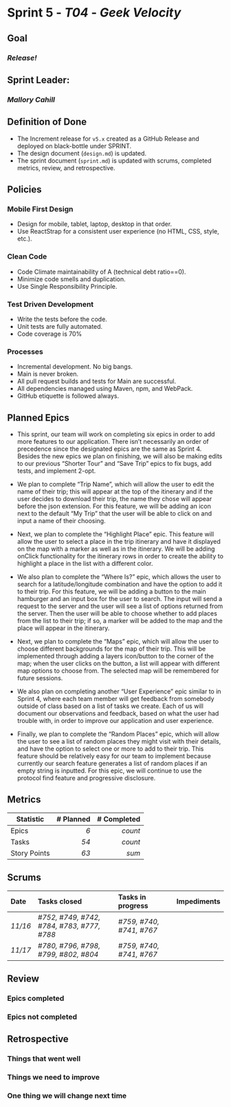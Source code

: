 # Sprint 5 - *T04* - *Geek Velocity*

## Goal
### *Release!*

## Sprint Leader: 
### *Mallory Cahill*

## Definition of Done

* The Increment release for `v5.x` created as a GitHub Release and deployed on black-bottle under SPRINT.
* The design document (`design.md`) is updated.
* The sprint document (`sprint.md`) is updated with scrums, completed metrics, review, and retrospective.

## Policies

### Mobile First Design
* Design for mobile, tablet, laptop, desktop in that order.
* Use ReactStrap for a consistent user experience (no HTML, CSS, style, etc.).

### Clean Code
* Code Climate maintainability of A (technical debt ratio==0).
* Minimize code smells and duplication.
* Use Single Responsibility Principle.

### Test Driven Development
* Write the tests before the code.
* Unit tests are fully automated.
* Code coverage is 70%

### Processes
* Incremental development.  No big bangs.
* Main is never broken. 
* All pull request builds and tests for Main are successful.
* All dependencies managed using Maven, npm, and WebPack.
* GitHub etiquette is followed always.


## Planned Epics

* This sprint, our team will work on completing six epics in order to add more features to our application. There isn’t necessarily an order of precedence since the designated epics are the same as Sprint 4. Besides the new epics we plan on finishing, we will also be making edits to our previous “Shorter Tour” and “Save Trip” epics to fix bugs, add tests, and implement 2-opt.

* We plan to complete “Trip Name”, which will allow the user to edit the name of their trip; this will appear at the top of the itinerary and if the user decides to download their trip, the name they chose will appear before the json extension. For this feature, we will be adding an icon next to the default “My Trip” that the user will be able to click on and input a name of their choosing.

* Next, we plan to complete the “Highlight Place” epic. This feature will allow the user to select a place in the trip itinerary and have it displayed on the map with a marker as well as in the itinerary. We will be adding onClick functionality for the itinerary rows in order to create the ability to highlight a place in the list with a different color. 

* We also plan to complete the “Where Is?” epic, which allows the user to search for a latitude/longitude combination and have the option to add it to their trip. For this feature, we will be adding a button to the main hamburger and an input box for the user to search. The input will send a request to the server and the user will see a list of options returned from the server. Then the user will be able to choose whether to add places from the list to their trip; if so, a marker will be added to the map and the place will appear in the itinerary. 

* Next, we plan to complete the “Maps” epic, which will allow the user to choose different backgrounds for the map of their trip. This will be implemented through adding a layers icon/button to the corner of the map; when the user clicks on the button, a list will appear with different map options to choose from. The selected map will be remembered for future sessions.

* We also plan on completing another “User Experience” epic similar to in Sprint 4, where each team member will get feedback from somebody outside of class based on a list of tasks we create. Each of us will document our observations and feedback, based on what the user had trouble with, in order to improve our application and user experience.

* Finally, we plan to complete the “Random Places” epic, which will allow the user to see a list of random places they might visit with their details, and have the option to select one or more to add to their trip. This feature should be relatively easy for our team to implement because currently our search feature generates a list of random places if an empty string is inputted. For this epic, we will continue to use the protocol find feature and progressive disclosure. 


## Metrics

| Statistic | # Planned | # Completed |
| --- | ---: | ---: |
| Epics | *6* | *count* |
| Tasks |  *54*   | *count* | 
| Story Points |  *63*  | *sum* | 


## Scrums

| Date | Tasks closed  | Tasks in progress | Impediments |
| :--- | :--- | :--- | :--- |
| *11/16* | *#752, #749, #742, #784, #783, #777, #788* | *#759, #740, #741, #767* |  |
| *11/17* | *#780, #796, #798, #799, #802, #804* | *#759, #740, #741, #767* |  |


## Review

### Epics completed  

### Epics not completed 

## Retrospective

### Things that went well

### Things we need to improve

### One thing we will change next time
